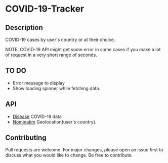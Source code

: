 # COVID-19-Tracker

## Description
COVID-19 cases by user's country or at their choice.

NOTE: COVID-19 API might get some error in some cases if you make a lot of request in a very short range of seconds.

## TO DO
- Error message to display
- Show loading spinner while fetching data.

## API
- [Disease](https://disease.sh) COVID-19 data
- [Nominatim](https://nominatim.geocoding.ai) Geolocation(user's country).

## Contributing
Pull requests are welcome. For major changes, please open an issue first to discuss what you would like to change.
Be free to contribute.
